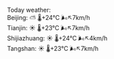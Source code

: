 Today weather:  
Beijing: ⛅️  🌡️+24°C 🌬️↖7km/h  
Tianjin: ☀️ 🌡️+23°C 🌬️↖7km/h  
Shijiazhuang: ☀️ 🌡️+24°C 🌬️↖4km/h  
Tangshan: ☀️ 🌡️+23°C 🌬️↖7km/h  

